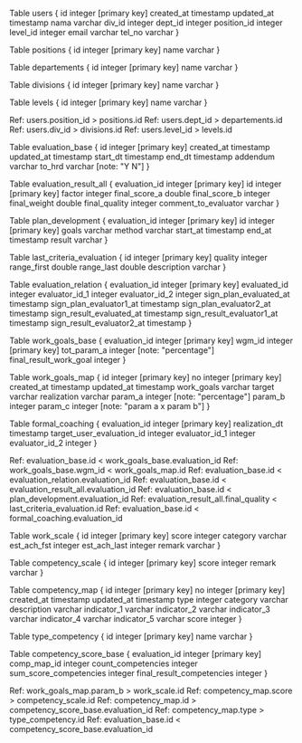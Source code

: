Table users {
  id integer [primary key]
  created_at timestamp
  updated_at timestamp
  nama varchar
  div_id integer 
  dept_id integer 
  position_id integer
  level_id integer
  email varchar
  tel_no varchar
}

Table positions {
  id integer [primary key]
  name varchar
}

Table departements {
  id integer [primary key]
  name varchar
}

Table divisions {
  id integer [primary key]
  name varchar
}

Table levels {
  id integer [primary key]
  name varchar
}

Ref: users.position_id > positions.id
Ref: users.dept_id > departements.id
Ref: users.div_id > divisions.id
Ref: users.level_id > levels.id

Table evaluation_base {
  id integer [primary key]
  created_at timestamp
  updated_at timestamp
  start_dt timestamp
  end_dt timestamp
  addendum varchar
  to_hrd varchar [note: "Y N"]
}

Table evaluation_result_all {
  evaluation_id integer [primary key]
  id integer [primary key]
  factor integer 
  final_score_a double
  final_score_b integer
  final_weight double
  final_quality integer
  comment_to_evaluator varchar
}

Table plan_development {
  evaluation_id integer [primary key]
  id integer [primary key]
  goals varchar
  method varchar
  start_at timestamp
  end_at timestamp
  result varchar
}

Table last_criteria_evaluation {
  id integer [primary key]
  quality integer
  range_first double
  range_last double
  description varchar
}

Table evaluation_relation {
  evaluation_id integer [primary key]
  evaluated_id integer
  evaluator_id_1 integer
  evaluator_id_2 integer
  sign_plan_evaluated_at timestamp
  sign_plan_evaluator1_at timestamp
  sign_plan_evaluator2_at timestamp
  sign_result_evaluated_at timestamp
  sign_result_evaluator1_at timestamp
  sign_result_evaluator2_at timestamp
}

Table work_goals_base {
  evaluation_id integer [primary key]
  wgm_id integer [primary key]
  tot_param_a integer [note: "percentage"]
  final_result_work_goal integer
}

Table work_goals_map {
  id integer [primary key]
  no integer [primary key]
  created_at timestamp
  updated_at timestamp
  work_goals varchar
  target varchar
  realization varchar
  param_a integer [note: "percentage"]
  param_b integer
  param_c integer [note: "param a x param b"]
}

Table formal_coaching {
  evaluation_id integer [primary key]
  realization_dt timestamp
  target_user_evaluation_id integer
  evaluator_id_1 integer
  evaluator_id_2 integer
}

Ref: evaluation_base.id < work_goals_base.evaluation_id
Ref: work_goals_base.wgm_id < work_goals_map.id
Ref: evaluation_base.id < evaluation_relation.evaluation_id
Ref: evaluation_base.id < evaluation_result_all.evaluation_id
Ref: evaluation_base.id < plan_development.evaluation_id
Ref: evaluation_result_all.final_quality < last_criteria_evaluation.id
Ref: evaluation_base.id < formal_coaching.evaluation_id

Table work_scale {
  id integer [primary key]
  score integer
  category varchar
  est_ach_fst integer
  est_ach_last integer
  remark varchar
}

Table competency_scale {
  id integer [primary key]
  score integer
  remark varchar
}

Table competency_map {
  id integer [primary key]
  no integer [primary key]
  created_at timestamp
  updated_at timestamp
  type integer
  category varchar
  description varchar
  indicator_1 varchar
  indicator_2 varchar
  indicator_3 varchar
  indicator_4 varchar
  indicator_5 varchar
  score integer
}

Table type_competency {
  id integer [primary key]
  name varchar
}

Table competency_score_base {
  evaluation_id integer [primary key]
  comp_map_id integer
  count_competencies integer
  sum_score_competencies integer
  final_result_competencies integer
}

Ref: work_goals_map.param_b > work_scale.id
Ref: competency_map.score > competency_scale.id
Ref: competency_map.id > competency_score_base.evaluation_id
Ref: competency_map.type > type_competency.id
Ref: evaluation_base.id < competency_score_base.evaluation_id
